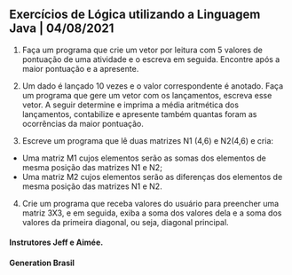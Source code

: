 ## Exercícios de Lógica utilizando a Linguagem Java | 04/08/2021

1. Faça um programa que crie um vetor por leitura com 5 valores de pontuação de uma atividade e o escreva em seguida. Encontre após a maior pontuação e a apresente. 

3.	Um dado é lançado 10 vezes e o valor correspondente é anotado. Faça um programa que gere um vetor com os lançamentos, escreva esse vetor. A seguir determine e imprima a média aritmética dos lançamentos, contabilize e apresente também quantas foram as ocorrências da maior pontuação.

5.	Escreve um programa que lê duas matrizes N1 (4,6) e N2(4,6) e cria:

- Uma matriz M1 cujos elementos serão as somas dos elementos de mesma posição das matrizes N1 e N2;
- Uma matriz M2 cujos elementos serão as diferenças dos elementos de mesma posição das matrizes N1 e N2.

4.	Crie um programa que receba valores do usuário para preencher uma matriz 3X3, e em seguida, exiba a soma dos valores dela e a soma dos valores da primeira diagonal, ou seja, diagonal principal.


#### Instrutores Jeff e Aimée.

#### Generation Brasil
